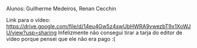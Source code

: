 Alunos: Guilherme Medeiros, Renan Cecchin

Link para o vídeo: https://drive.google.com/file/d/14eu4Gw5z4swUbHWRA9vwezbT9x1XoWJU/view?usp=sharing
Infelizmente não consegui tirar a tarja do editor de vídeo porque pensei que ele não era pago :(
